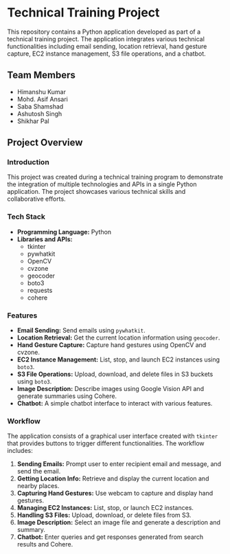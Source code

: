 # Technical Training Project

This repository contains a Python application developed as part of a technical training project. The application integrates various technical functionalities including email sending, location retrieval, hand gesture capture, EC2 instance management, S3 file operations, and a chatbot.

## Team Members
- Himanshu Kumar
- Mohd. Asif Ansari
- Saba Shamshad
- Ashutosh Singh
- Shikhar Pal

## Project Overview

### Introduction
This project was created during a technical training program to demonstrate the integration of multiple technologies and APIs in a single Python application. The project showcases various technical skills and collaborative efforts.

### Tech Stack
- **Programming Language:** Python
- **Libraries and APIs:** 
  - tkinter
  - pywhatkit
  - OpenCV
  - cvzone
  - geocoder
  - boto3
  - requests
  - cohere

### Features
- **Email Sending:** Send emails using `pywhatkit`.
- **Location Retrieval:** Get the current location information using `geocoder`.
- **Hand Gesture Capture:** Capture hand gestures using OpenCV and cvzone.
- **EC2 Instance Management:** List, stop, and launch EC2 instances using `boto3`.
- **S3 File Operations:** Upload, download, and delete files in S3 buckets using `boto3`.
- **Image Description:** Describe images using Google Vision API and generate summaries using Cohere.
- **Chatbot:** A simple chatbot interface to interact with various features.

### Workflow
The application consists of a graphical user interface created with `tkinter` that provides buttons to trigger different functionalities. The workflow includes:
1. **Sending Emails:** Prompt user to enter recipient email and message, and send the email.
2. **Getting Location Info:** Retrieve and display the current location and nearby places.
3. **Capturing Hand Gestures:** Use webcam to capture and display hand gestures.
4. **Managing EC2 Instances:** List, stop, or launch EC2 instances.
5. **Handling S3 Files:** Upload, download, or delete files from S3.
6. **Image Description:** Select an image file and generate a description and summary.
7. **Chatbot:** Enter queries and get responses generated from search results and Cohere.


